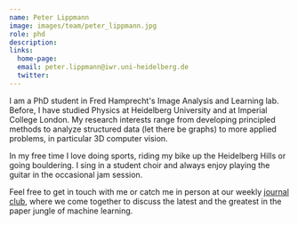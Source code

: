 ```yaml
---
name: Peter Lippmann
image: images/team/peter_lippmann.jpg
role: phd
description: 
links:
  home-page:
  email: peter.lippmann@iwr.uni-heidelberg.de
  twitter:
---
```


I am a PhD student in Fred Hamprecht's Image Analysis and Learning lab. Before, I have studied Physics at Heidelberg University and at Imperial College London. My research interests range from developing principled methods to analyze structured data (let there be graphs) to more applied problems, in particular 3D computer vision.

In my free time I love doing sports, riding my bike up the Heidelberg Hills or going bouldering. I sing in a student choir and always enjoy playing the guitar in the occasional jam session. 

Feel free to get in touch with me or catch me in person at our weekly [journal club](https://hci.iwr.uni-heidelberg.de/ial/sem-jc), where we come together to discuss the latest and the greatest in the paper jungle of machine learning.